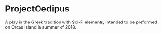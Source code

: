# ProjectOedipus
A play in the Greek tradition with Sci-Fi elements, intended to be preformed on Orcas island in summer of 2018.
